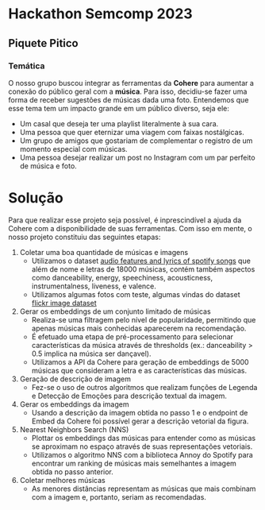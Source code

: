 # Hackathon Semcomp 2023
## Piquete Pitico
### Temática
O nosso grupo buscou integrar as ferramentas da **Cohere** para aumentar a conexão do público geral com a **música**. 
Para isso, decidiu-se fazer uma forma de receber sugestões de músicas dada uma foto. Entendemos que esse tema tem um impacto grande em um público diverso, seja ele:

* Um casal que deseja ter uma playlist literalmente à sua cara.
* Uma pessoa que quer eternizar uma viagem com faixas nostálgicas.
* Um grupo de amigos que gostariam de complementar o registro de um momento especial com músicas.
* Uma pessoa desejar realizar um post no Instagram com um par perfeito de música e foto.

# Solução
Para que realizar esse projeto seja possível, é inprescindível a ajuda da Cohere com a disponibilidade de suas ferramentas. Com isso em mente, o nosso projeto constituiu das seguintes etapas:
1. Coletar uma boa quantidade de músicas e imagens
   * Utilizamos o dataset [audio features and lyrics of spotify songs](https://www.kaggle.com/datasets/imuhammad/audio-features-and-lyrics-of-spotify-songs) que além de nome e letras de 18000 músicas, contém também aspectos como danceability, energy, speechiness,	acousticness,	instrumentalness,	liveness, e	valence.
   * Utilizamos algumas fotos com teste, algumas vindas do dataset [flickr image dataset](https://www.kaggle.com/datasets/hsankesara/flickr-image-dataset) 
2. Gerar os embeddings de um conjunto limitado de músicas
   *  Realiza-se uma filtragem pelo nível de popularidade, permitindo que apenas músicas mais conhecidas aparecerem na recomendação.
   *  É efetuado uma etapa de pré-processamento para selecionar características da música através de thresholds  (ex.: danceability > 0.5 implica na música ser dançavel).
   *  Utilizamos a API da Cohere para geração de embeddings de 5000 músicas que consideram a letra e as características das músicas.
3. Geração de descrição de imagem
   * Fez-se o uso de outros algoritmos que realizam funções de Legenda e Detecção de Emoções para descrição textual da imagem.
4. Gerar os embeddings da imagem
   * Usando a descrição da imagem obtida no passo 1 e o endpoint de Embed da Cohere foi possível gerar a descrição vetorial da figura.
5. Nearest Neighbors Search (NNS)
   * Plottar os embeddings das músicas para entender como as músicas se aproximam no espaço através de suas representações vetoriais.
   * Utilizamos o algoritmo NNS com a biblioteca Annoy do Spotify para encontrar um ranking de músicas mais semelhantes a imagem obtida no passo anterior.
6. Coletar melhores músicas
   * As menores distâncias representam as músicas que mais combinam com a imagem e, portanto, seriam as recomendadas.
